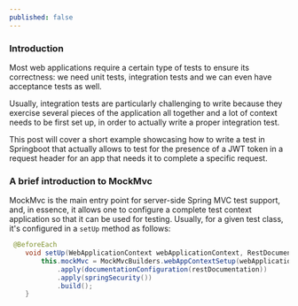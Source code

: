 ```yaml
---
published: false
---
```

### Introduction

Most web applications require a certain type of tests to ensure its correctness: we need unit tests, integration tests and we can even have acceptance tests as well.

Usually, integration tests are particularly challenging to write because they exercise several pieces of the application all together and a lot of context needs to be first set up, in order to actually write a proper integration test.

This post will cover a short example showcasing how to write a test in Springboot that actually allows to test for the presence of a JWT token in a request header for an app that needs it to complete a specific request.

### A brief introduction to MockMvc

MockMvc is the main entry point for server-side Spring MVC test support, and, in essence, it allows one to configure a complete test context application so that it can be used for testing. Usually, for a given test class, it's configured in a `setUp` method as follows:

```java
 @BeforeEach
    void setUp(WebApplicationContext webApplicationContext, RestDocumentationContextProvider restDocumentation) {
        this.mockMvc = MockMvcBuilders.webAppContextSetup(webApplicationContext)
            .apply(documentationConfiguration(restDocumentation))
            .apply(springSecurity())
            .build();
    }
```
